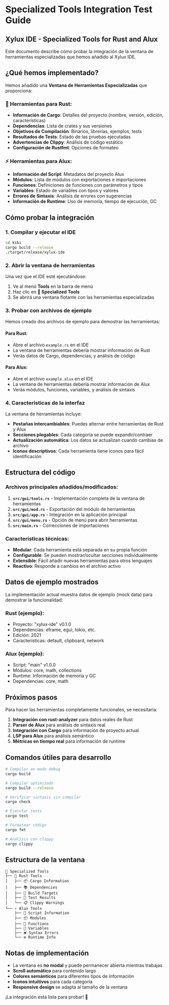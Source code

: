 # Specialized Tools Integration Test Guide

## Xylux IDE - Specialized Tools for Rust and Alux

Este documento describe cómo probar la integración de la ventana de herramientas especializadas que hemos añadido al Xylux IDE.

## ¿Qué hemos implementado?

Hemos añadido una **Ventana de Herramientas Especializadas** que proporciona:

### 🦀 Herramientas para Rust:
- **Información de Cargo**: Detalles del proyecto (nombre, versión, edición, características)
- **Dependencias**: Lista de crates y sus versiones
- **Objetivos de Compilación**: Binarios, librerías, ejemplos, tests
- **Resultados de Tests**: Estado de las pruebas ejecutadas
- **Advertencias de Clippy**: Análisis de código estático
- **Configuración de Rustfmt**: Opciones de formateo

### ⚡ Herramientas para Alux:
- **Información del Script**: Metadatos del proyecto Alux
- **Módulos**: Lista de módulos con exportaciones e importaciones
- **Funciones**: Definiciones de funciones con parámetros y tipos
- **Variables**: Estado de variables con tipos y valores
- **Errores de Sintaxis**: Análisis de errores con sugerencias
- **Información de Runtime**: Uso de memoria, tiempo de ejecución, GC

## Cómo probar la integración

### 1. Compilar y ejecutar el IDE

```bash
cd kibi
cargo build --release
./target/release/xylux-ide
```

### 2. Abrir la ventana de herramientas

Una vez que el IDE esté ejecutándose:

1. Ve al menú **Tools** en la barra de menú
2. Haz clic en **🔧 Specialized Tools**
3. Se abrirá una ventana flotante con las herramientas especializadas

### 3. Probar con archivos de ejemplo

Hemos creado dos archivos de ejemplo para demostrar las herramientas:

#### Para Rust:
- Abre el archivo `example.rs` en el IDE
- La ventana de herramientas debería mostrar información de Rust
- Verás datos de Cargo, dependencias, y análisis de código

#### Para Alux:
- Abre el archivo `example.alux` en el IDE  
- La ventana de herramientas debería mostrar información de Alux
- Verás módulos, funciones, variables, y análisis de sintaxis

### 4. Características de la interfaz

La ventana de herramientas incluye:

- **Pestañas intercambiables**: Puedes alternar entre herramientas de Rust y Alux
- **Secciones plegables**: Cada categoría se puede expandir/contraer
- **Actualización automática**: Los datos se actualizan cuando cambias de archivo
- **Iconos descriptivos**: Cada herramienta tiene iconos para fácil identificación

## Estructura del código

### Archivos principales añadidos/modificados:

1. **`src/gui/tools.rs`** - Implementación completa de la ventana de herramientas
2. **`src/gui/mod.rs`** - Exportación del módulo de herramientas
3. **`src/gui/app.rs`** - Integración en la aplicación principal
4. **`src/gui/menu.rs`** - Opción de menú para abrir herramientas
5. **`src/main.rs`** - Correcciones de importaciones

### Características técnicas:

- **Modular**: Cada herramienta está separada en su propia función
- **Configurable**: Se pueden mostrar/ocultar secciones individualmente
- **Extensible**: Fácil añadir nuevas herramientas para otros lenguajes
- **Reactivo**: Responde a cambios en el archivo activo

## Datos de ejemplo mostrados

La implementación actual muestra datos de ejemplo (mock data) para demostrar la funcionalidad:

### Rust (ejemplo):
- Proyecto: "xylux-ide" v0.1.0
- Dependencias: eframe, egui, tokio, etc.
- Edición: 2021
- Características: default, clipboard, network

### Alux (ejemplo):
- Script: "main" v1.0.0
- Módulos: core, math, collections
- Runtime: Información de memoria y GC
- Dependencias: core, math

## Próximos pasos

Para hacer las herramientas completamente funcionales, se necesitaría:

1. **Integración con rust-analyzer** para datos reales de Rust
2. **Parser de Alux** para análisis de sintaxis real
3. **Integración con Cargo** para información de proyecto actual
4. **LSP para Alux** para análisis semántico
5. **Métricas en tiempo real** para información de runtime

## Comandos útiles para desarrollo

```bash
# Compilar en modo debug
cargo build

# Compilar optimizado
cargo build --release

# Verificar sintaxis sin compilar
cargo check

# Ejecutar tests
cargo test

# Formatear código
cargo fmt

# Análisis con clippy
cargo clippy
```

## Estructura de la ventana

```
🔧 Specialized Tools
├── 🦀 Rust Tools
│   ├── 📦 Cargo Information
│   ├── 📚 Dependencies  
│   ├── 🎯 Build Targets
│   ├── 🧪 Test Results
│   └── 📋 Clippy Warnings
└── ⚡ Alux Tools
    ├── 📄 Script Information
    ├── 📦 Modules
    ├── 🔧 Functions
    ├── 💾 Variables
    ├── ❌ Syntax Errors
    └── ⚙️ Runtime Info
```

## Notas de implementación

- La ventana es **no modal** y puede permanecer abierta mientras trabajas
- **Scroll automático** para contenido largo
- **Colores semánticos** para diferentes tipos de información
- **Iconos intuitivos** para cada categoría
- **Responsive design** se adapta al tamaño de la ventana

¡La integración está lista para probar! 🚀